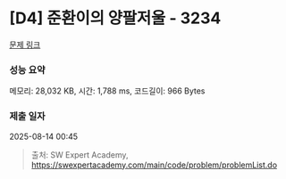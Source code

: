 # [D4] 준환이의 양팔저울 - 3234 

[문제 링크](https://swexpertacademy.com/main/code/problem/problemDetail.do?contestProbId=AWAe7XSKfUUDFAUw) 

### 성능 요약

메모리: 28,032 KB, 시간: 1,788 ms, 코드길이: 966 Bytes

### 제출 일자

2025-08-14 00:45



> 출처: SW Expert Academy, https://swexpertacademy.com/main/code/problem/problemList.do